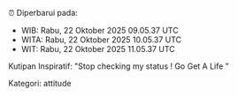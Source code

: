 ⏰ Diperbarui pada:
- WIB: Rabu, 22 Oktober 2025 09.05.37 UTC
- WITA: Rabu, 22 Oktober 2025 10.05.37 UTC
- WIT: Rabu, 22 Oktober 2025 11.05.37 UTC

Kutipan Inspiratif:
"Stop checking my status ! Go Get A Life "


Kategori: attitude

